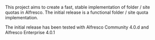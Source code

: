 This project aims to create a fast, stable implementation of folder / site quotas in Alfresco.  The initial release is a functional folder / site quota implementation.

The initial release has been tested with Alfresco Community 4.0.d and Alfresco Enterprise 4.0.1
